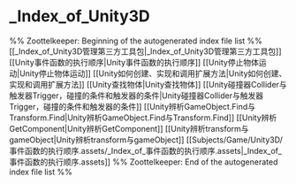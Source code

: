 # _Index_of_Unity3D
%% Zoottelkeeper: Beginning of the autogenerated index file list  %%
 [[_Index_of_Unity3D管理第三方工具包|_Index_of_Unity3D管理第三方工具包]]
 [[Unity事件函数的执行顺序|Unity事件函数的执行顺序]]
 [[Unity停止物体运动|Unity停止物体运动]]
 [[Unity如何创建、实现和调用扩展方法|Unity如何创建、实现和调用扩展方法]]
 [[Unity查找物体|Unity查找物体]]
 [[Unity碰撞器Collider与触发器Trigger，碰撞的条件和触发器的条件|Unity碰撞器Collider与触发器Trigger，碰撞的条件和触发器的条件]]
 [[Unity辨析GameObject.Find与Transform.Find|Unity辨析GameObject.Find与Transform.Find]]
 [[Unity辨析GetComponent|Unity辨析GetComponent]]
 [[Unity辨析transform与gameObject|Unity辨析transform与gameObject]]
 [[Subjects/Game/Unity3D/事件函数的执行顺序.assets/_Index_of_事件函数的执行顺序.assets|_Index_of_事件函数的执行顺序.assets]]
%% Zoottelkeeper: End of the autogenerated index file list  %%
